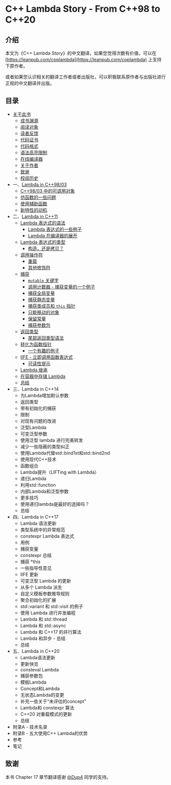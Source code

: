 # C++ Lambda Story - From C++98 to C++20
## 介绍
本文为《C++ Lambda Story》的中文翻译，如果您觉得次数有价值，可以在 [https://leanpub.com/cpplambda](https://leanpub.com/cpplambda) 上支持下原作者。

或者如果您认识相关的翻译工作者或者出版社，可以积极联系原作者与出版社进行正规的中文翻译并出版。

## 目录

- [关于此书](Source/Chapter0/README.md)
    - [成书渊源](Source/Chapter0/README.md#成书渊源)
    - [阅读对象](Source/Chapter0/README.md#阅读对象)
    - [读者反馈](Source/Chapter0/README.md#读者反馈)
    - [代码证书](Source/Chapter0/README.md#代码证书)
    - [代码格式](Source/Chapter0/README.md#代码格式)
    - [语法高亮限制](Source/Chapter0/README.md#语法高亮限制)
    - [在线编译器](Source/Chapter0/README.md#在线编译器)
    - [关于作者](Source/Chapter0/README.md#关于作者)
    - [致谢](Source/Chapter0/README.md#致谢)
    - [校阅历史](Source/Chapter0/README.md#校阅历史)
- 一、[Lambda in C++98/03](Source/Chapter1/README.md)
    - [C++98/03 中的可调用对象](Source/Chapter1/README.md#1.-C++98/03-中的可调用对象)
    - [仿函数的一些问题](Source/Chapter1/README.md#2.-仿函数的一些问题)
    - [使用辅助函数](Source/Chapter1/README.md#3.-使用辅助函数)
    - [新特性的动机](Source/Chapter1/README.md#4.-新特性的动机)
- 二、[Lambda in C++11](Source/Chapter2/README.md)
    - [Lambda 表达式的语法](Source/Chapter2/README.md#1.-Lambda-表达式的语法)
        - [Lambda 表达式的一些例子](Source/Chapter2/README.md#Lambda-表达式的一些例子)
        - [Lambda 在编译器的展开](Source/Chapter2/README.md#Lambda-在编译器的展开)
    - [Lambda 表达式的类型](Source/Chapter2/README.md#2.-Lambda-表达式的类型)
        - [构造，还是拷贝？](Source/Chapter2/README.md#构造，还是拷贝？)
    - [调用操作符](Source/Chapter2/README.md#3.-调用操作符)
        - [重载](Source/Chapter2/README.md#重载)
        - [其他修饰符](Source/Chapter2/README.md#其他修饰符)
    - [捕获](Source/Chapter2/README.md#4.-捕获)
        - [`mutable` 关键字](Source/Chapter2/README.md#-mutable-关键字)
        - [调用计数器 - 捕获变量的一个例子](Source/Chapter2/README.md#调用计数器---捕获变量的一个例子)
        - [捕获全局变量](Source/Chapter2/README.md#捕获全局变量)
        - [捕获静态变量](Source/Chapter2/README.md#捕获静态变量)
        - [捕获类成员和 `this` 指针](Source/Chapter2/README.md#捕获类成员和-`this`-指针)
        - [只能移动的对象](Source/Chapter2/README.md#只能移动的对象)
        - [保留常量](Source/Chapter2/README.md#保留常量)
        - [捕获参数包](Source/Chapter2/README.md#捕获参数包)
    - [返回类型](Source/Chapter2/README.md#5.-返回类型)
        - [尾部返回类型语法](Source/Chapter2/README.md#尾部返回类型语法)
    - [转化为函数指针](Source/Chapter2/README.md#6.-转化为函数指针)
        - [一个有趣的例子](Source/Chapter2/README.md#一个有趣的例子)
    - [IIFE - 立即调用函数表达式](Source/Chapter2/README.md#7.-IIFE---立即调用函数表达式)
        - [可读性提示](Source/Chapter2/README.md#可读性提示)
    - [Lambda 继承](Source/Chapter2/README.md#8.-Lambda-继承)
    - [在容器中存储 Lambda](Source/Chapter2/README.md#9.-在容器中存储-Lambda)
    - [总结](Source/Chapter2/README.md#10.-总结)
- 三、Lambda in C++14
    - 为Lambda增加默认参数
    - 返回类型
    - 带有初始化的捕获
    - 限制
    - 对现有问题的改进
    - 泛型Lambda
    - 可变泛型参数
    - 使用泛型 lambda 进行完美转发
    - 减少一些隐蔽的类型纠正
    - 使用Lambda代替std::bind1st和std::bind2nd
    - 使用现代C++技术
    - 函数组合
    - Lambda提升（LIFTing with Lambda）
    - 递归Lambda
    - 利用std::function
    - 内部Lambda和泛型参数
    - 更多技巧
    - 使用递归lambda是最好的选择吗？
    - 总结
- 四、Lambda in C++17
    - Lambda 语法更新
    - 类型系统中的异常规范
    - constexpr Lambda 表达式
    - 用例
    - 捕获变量
    - constexpr 总结
    - 捕获 *this
    - 一些指导性意见
    - IIFE 更新
    - 可变泛型 Lambda 的更新
    - 从多个 Lambda 派生
    - 自定义模板参数推导规则
    - 聚合初始化的扩展
    - std::variant 和 std::visit 的例子
    - 使用 Lambda 进行并发编程
    - Lambda 和 std::thread
    - Lambda 和 std::async
    - Lambda 和 C++17 的并行算法
    - Lambda 和异步 - 总结
    - 总结
- 五、Lambda in C++20
    - Lambda语法更新
    - 更新快览
    - consteval Lambda
    - 捕获参数包
    - 模板Lambda
    - Concept和Lambda
    - 无状态Lambda的变更
    - 补充一些关于“未评估的concept”
    - Lambda和 constexpr 算法
    - C++20 对重载模式的更新
    - 总结
- 附录A - 技术名录
- 附录B - 五大使用C++ Lambda的优势
- 参考
- 笔记

## 致谢
本书 Chapter 17 章节翻译感谢 [@Dup4](https://github.com/Dup4) 同学的支持。
